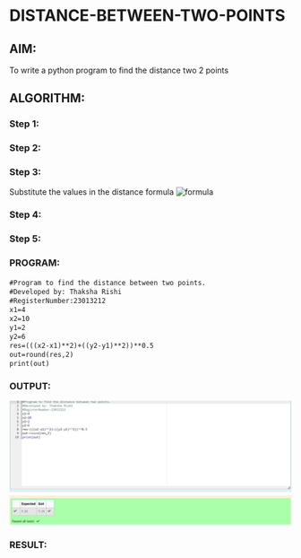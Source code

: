 # DISTANCE-BETWEEN-TWO-POINTS

## AIM:
To write a python program to find the distance two 2 points
## ALGORITHM:
### Step 1: 
### Step 2: 
### Step 3: 
Substitute the values in the distance formula  ![formula](/formula.JPG)
### Step 4: 
### Step 5: 
### PROGRAM:
  ```
#Program to find the distance between two points.
#Developed by: Thaksha Rishi
#RegisterNumber:23013212
x1=4
x2=10
y1=2
y2=6
res=(((x2-x1)**2)+((y2-y1)**2))**0.5
out=round(res,2)
print(out)
  ```


### OUTPUT:
![Alt text](<Screenshot 2023-10-25 231722.jpg>)

### RESULT:
